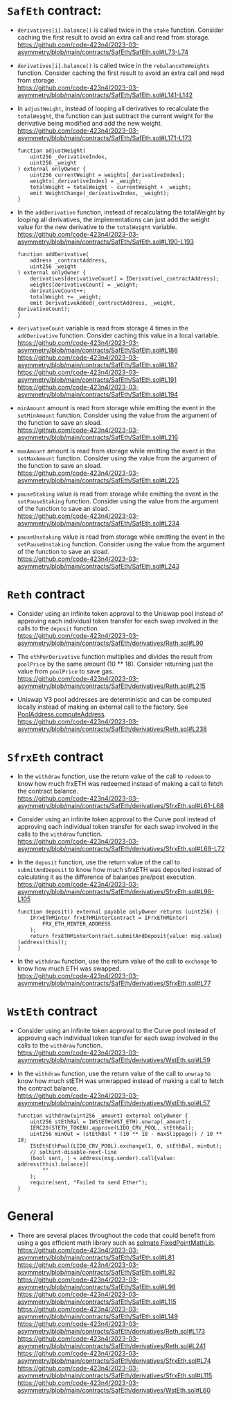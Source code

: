 # `SafEth` contract:

- `derivatives[i].balance()` is called twice in the `stake` function. Consider caching the first result to avoid an extra call and read from storage.  
  https://github.com/code-423n4/2023-03-asymmetry/blob/main/contracts/SafEth/SafEth.sol#L73-L74
  
- `derivatives[i].balance()` is called twice in the `rebalanceToWeights` function. Consider caching the first result to avoid an extra call and read from storage.  
  https://github.com/code-423n4/2023-03-asymmetry/blob/main/contracts/SafEth/SafEth.sol#L141-L142

- In `adjustWeight`, instead of looping all derivatives to recalculate the `totalWeight`, the function can just subtract the current weight for the derivative being modified and add the new weight.  
  https://github.com/code-423n4/2023-03-asymmetry/blob/main/contracts/SafEth/SafEth.sol#L171-L173  
  ```solidity
  function adjustWeight(
      uint256 _derivativeIndex,
      uint256 _weight
  ) external onlyOwner {
      uint256 currentWeight = weights[_derivativeIndex];
      weights[_derivativeIndex] = _weight;
      totalWeight = totalWeight - currentWeight + _weight;
      emit WeightChange(_derivativeIndex, _weight);
  }
  ```

- In the `addDerivative` function, instead of recalculating the totalWeight by looping all derivatives, the implementations can just add the weight value for the new derivative to the `totalWeight` variable.  
  https://github.com/code-423n4/2023-03-asymmetry/blob/main/contracts/SafEth/SafEth.sol#L190-L193  
  ```solidity
  function addDerivative(
      address _contractAddress,
      uint256 _weight
  ) external onlyOwner {
      derivatives[derivativeCount] = IDerivative(_contractAddress);
      weights[derivativeCount] = _weight;
      derivativeCount++;
      totalWeight += _weight;
      emit DerivativeAdded(_contractAddress, _weight, derivativeCount);
  }
  ```

- `derivativeCount` variable is read from storage 4 times in the `addDerivative` function. Consider caching this value in a local variable.  
  https://github.com/code-423n4/2023-03-asymmetry/blob/main/contracts/SafEth/SafEth.sol#L186  
  https://github.com/code-423n4/2023-03-asymmetry/blob/main/contracts/SafEth/SafEth.sol#L187  
  https://github.com/code-423n4/2023-03-asymmetry/blob/main/contracts/SafEth/SafEth.sol#L191  
  https://github.com/code-423n4/2023-03-asymmetry/blob/main/contracts/SafEth/SafEth.sol#L194  

- `minAmount` amount is read from storage while emitting the event in the `setMinAmount` function. Consider using the value from the argument of the function to save an sload.  
  https://github.com/code-423n4/2023-03-asymmetry/blob/main/contracts/SafEth/SafEth.sol#L216

- `maxAmount` amount is read from storage while emitting the event in the `setMaxAmount` function. Consider using the value from the argument of the function to save an sload.  
  https://github.com/code-423n4/2023-03-asymmetry/blob/main/contracts/SafEth/SafEth.sol#L225
  
- `pauseStaking` value is read from storage while emitting the event in the `setPauseStaking` function. Consider using the value from the argument of the function to save an sload.  
  https://github.com/code-423n4/2023-03-asymmetry/blob/main/contracts/SafEth/SafEth.sol#L234
  
- `pauseUnstaking` value is read from storage while emitting the event in the `setPauseUnstaking` function. Consider using the value from the argument of the function to save an sload.  
  https://github.com/code-423n4/2023-03-asymmetry/blob/main/contracts/SafEth/SafEth.sol#L243

# `Reth` contract

- Consider using an infinite token approval to the Uniswap pool instead of approving each individual token transfer for each swap involved in the calls to the `deposit` function.  
  https://github.com/code-423n4/2023-03-asymmetry/blob/main/contracts/SafEth/derivatives/Reth.sol#L90
  
- The `ethPerDerivative` function multiplies and divides the result from `poolPrice` by the same amount (10 ** 18). Consider returning just the value from `poolPrice` to save gas.  
  https://github.com/code-423n4/2023-03-asymmetry/blob/main/contracts/SafEth/derivatives/Reth.sol#L215

- Uniswap V3 pool addresses are deterministic and can be computed locally instead of making an external call to the factory. See [PoolAddress.computeAddress](https://github.com/Uniswap/v3-periphery/blob/main/contracts/libraries/PoolAddress.sol#L33).  
  https://github.com/code-423n4/2023-03-asymmetry/blob/main/contracts/SafEth/derivatives/Reth.sol#L238


# `SfrxEth` contract

- In the `withdraw` function, use the return value of the call to `redeem` to know how much frxETH was redeemed instead of making a call to fetch the contract balance.  
  https://github.com/code-423n4/2023-03-asymmetry/blob/main/contracts/SafEth/derivatives/SfrxEth.sol#L61-L68
  
- Consider using an infinite token approval to the Curve pool instead of approving each individual token transfer for each swap involved in the calls to the `withdraw` function.  
  https://github.com/code-423n4/2023-03-asymmetry/blob/main/contracts/SafEth/derivatives/SfrxEth.sol#L69-L72

- In the `deposit` function, use the return value of the call to `submitAndDeposit` to know how much sfrxETH was deposited instead of calculating it as the difference of balances pre/post execution.  
  https://github.com/code-423n4/2023-03-asymmetry/blob/main/contracts/SafEth/derivatives/SfrxEth.sol#L98-L105  
  ```solidity
  function deposit() external payable onlyOwner returns (uint256) {
      IFrxETHMinter frxETHMinterContract = IFrxETHMinter(
          FRX_ETH_MINTER_ADDRESS
      );
      return frxETHMinterContract.submitAndDeposit{value: msg.value}(address(this));
  }
  ```
  
- In the `withdraw` function, use the return value of the call to `exchange` to know how much ETH was swapped.  
  https://github.com/code-423n4/2023-03-asymmetry/blob/main/contracts/SafEth/derivatives/SfrxEth.sol#L77

# `WstEth` contract

- Consider using an infinite token approval to the Curve pool instead of approving each individual token transfer for each swap involved in the calls to the `withdraw` function.  
  https://github.com/code-423n4/2023-03-asymmetry/blob/main/contracts/SafEth/derivatives/WstEth.sol#L59

- In the `withdraw` function, use the return value of the call to `unwrap` to know how much stETH was unwrapped instead of making a call to fetch the contract balance.  
  https://github.com/code-423n4/2023-03-asymmetry/blob/main/contracts/SafEth/derivatives/WstEth.sol#L57  
  ```solidity
  function withdraw(uint256 _amount) external onlyOwner {
      uint256 stEthBal = IWStETH(WST_ETH).unwrap(_amount);
      IERC20(STETH_TOKEN).approve(LIDO_CRV_POOL, stEthBal);
      uint256 minOut = (stEthBal * (10 ** 18 - maxSlippage)) / 10 ** 18;
      IStEthEthPool(LIDO_CRV_POOL).exchange(1, 0, stEthBal, minOut);
      // solhint-disable-next-line
      (bool sent, ) = address(msg.sender).call{value: address(this).balance}(
          ""
      );
      require(sent, "Failed to send Ether");
  }
  ```

# General

- There are several places throughout the code that could benefit from using a gas efficient math library such as [solmate FixedPointMathLib](https://github.com/transmissions11/solmate/blob/main/src/utils/FixedPointMathLib.sol).  
  https://github.com/code-423n4/2023-03-asymmetry/blob/main/contracts/SafEth/SafEth.sol#L81  
  https://github.com/code-423n4/2023-03-asymmetry/blob/main/contracts/SafEth/SafEth.sol#L92  
  https://github.com/code-423n4/2023-03-asymmetry/blob/main/contracts/SafEth/SafEth.sol#L98  
  https://github.com/code-423n4/2023-03-asymmetry/blob/main/contracts/SafEth/SafEth.sol#L115  
  https://github.com/code-423n4/2023-03-asymmetry/blob/main/contracts/SafEth/SafEth.sol#L149  
  https://github.com/code-423n4/2023-03-asymmetry/blob/main/contracts/SafEth/derivatives/Reth.sol#L173  
  https://github.com/code-423n4/2023-03-asymmetry/blob/main/contracts/SafEth/derivatives/Reth.sol#L241  
  https://github.com/code-423n4/2023-03-asymmetry/blob/main/contracts/SafEth/derivatives/SfrxEth.sol#L74  
  https://github.com/code-423n4/2023-03-asymmetry/blob/main/contracts/SafEth/derivatives/SfrxEth.sol#L115  
  https://github.com/code-423n4/2023-03-asymmetry/blob/main/contracts/SafEth/derivatives/WstEth.sol#L60  
